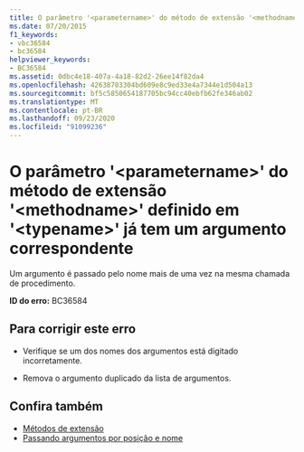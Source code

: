 ```yaml
---
title: O parâmetro '<parametername>' do método de extensão '<methodname>' definido em '<typename>' já tem um argumento correspondente
ms.date: 07/20/2015
f1_keywords:
- vbc36584
- bc36584
helpviewer_keywords:
- BC36584
ms.assetid: 0dbc4e18-407a-4a18-82d2-26ee14f82da4
ms.openlocfilehash: 42638703304bd609e8c9ed33e4a7344e1d504a13
ms.sourcegitcommit: bf5c5850654187705bc94cc40ebfb62fe346ab02
ms.translationtype: MT
ms.contentlocale: pt-BR
ms.lasthandoff: 09/23/2020
ms.locfileid: "91099236"
---
```

# <a name="parameter-parametername-in-extension-method-methodname-defined-in-typename-already-has-a-matching-argument"></a>O parâmetro '\<parametername>' do método de extensão '\<methodname>' definido em '\<typename>' já tem um argumento correspondente

Um argumento é passado pelo nome mais de uma vez na mesma chamada de procedimento.  
  
 **ID do erro:** BC36584  
  
## <a name="to-correct-this-error"></a>Para corrigir este erro  
  
- Verifique se um dos nomes dos argumentos está digitado incorretamente.  
  
- Remova o argumento duplicado da lista de argumentos.  
  
## <a name="see-also"></a>Confira também

- [Métodos de extensão](../programming-guide/language-features/procedures/extension-methods.md)
- [Passando argumentos por posição e nome](../programming-guide/language-features/procedures/passing-arguments-by-position-and-by-name.md)
